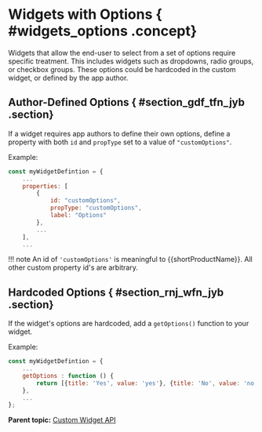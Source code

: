 # Widgets with Options { #widgets_options .concept}

Widgets that allow the end-user to select from a set of options require specific treatment. This includes widgets such as dropdowns, radio groups, or checkbox groups. These options could be hardcoded in the custom widget, or defined by the app author.

## Author-Defined Options { #section_gdf_tfn_jyb .section}

If a widget requires app authors to define their own options, define a property with both `id` and `propType` set to a value of `"customOptions"`.

Example:

```javascript
const myWidgetDefintion = {
    ...
    properties: [
        {
            id: "customOptions",
            propType: "customOptions",
            label: "Options"
        },
        ...
    ],
    ...
```

!!! note
    An id of `'customOptions'` is meaningful to {{shortProductName}}. All other custom property id's are arbitrary.

## Hardcoded Options { #section_rnj_wfn_jyb .section}

If the widget's options are hardcoded, add a `getOptions()` function to your widget.

Example:

```javascript
const myWidgetDefintion = {
    ...
    getOptions : function () {
	    return [{title: 'Yes', value: 'yes'}, {title: 'No', value: 'no'}];
    },
    ...
};
```

**Parent topic:** [Custom Widget API](customwidgetapi_landing.md)

